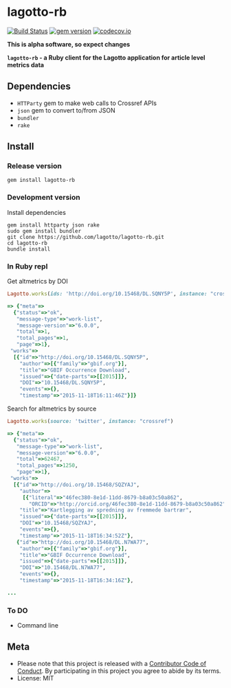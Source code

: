 lagotto-rb
==========

[![Build Status](https://api.travis-ci.org/lagotto/lagotto-rb.png)](https://travis-ci.org/lagotto/lagotto-rb)
[![gem version](https://img.shields.io/gem/v/lagotto-rb.svg)](https://rubygems.org/gems/lagotto-rb)
[![codecov.io](http://codecov.io/github/lagotto/lagotto-rb/coverage.svg?branch=master)](http://codecov.io/github/lagotto/lagotto-rb?branch=master)

__This is alpha software, so expect changes__

__`lagotto-rb` - a Ruby client for the Lagotto application for article level metrics data__

## Dependencies

* `HTTParty` gem to make web calls to Crossref APIs
* `json` gem to convert to/from JSON
* `bundler`
* `rake`

## Install

### Release version

```
gem install lagotto-rb
```

### Development version

Install dependencies

```
gem install httparty json rake
sudo gem install bundler
git clone https://github.com/lagotto/lagotto-rb.git
cd lagotto-rb
bundle install
```

### In Ruby repl

Get altmetrics by DOI

```ruby
Lagotto.works(ids: 'http://doi.org/10.15468/DL.SQNY5P', instance: "crossref")
```

```ruby
=> {"meta"=>
  {"status"=>"ok",
   "message-type"=>"work-list",
   "message-version"=>"6.0.0",
   "total"=>1,
   "total_pages"=>1,
   "page"=>1},
 "works"=>
  [{"id"=>"http://doi.org/10.15468/DL.SQNY5P",
    "author"=>[{"family"=>"gbif.org"}],
    "title"=>"GBIF Occurrence Download",
    "issued"=>{"date-parts"=>[[2015]]},
    "DOI"=>"10.15468/DL.SQNY5P",
    "events"=>{},
    "timestamp"=>"2015-11-18T16:11:46Z"}]}
```

Search for altmetrics by source

```ruby
Lagotto.works(source: 'twitter', instance: "crossref")
```

```ruby
=> {"meta"=>
  {"status"=>"ok",
   "message-type"=>"work-list",
   "message-version"=>"6.0.0",
   "total"=>62467,
   "total_pages"=>1250,
   "page"=>1},
 "works"=>
  [{"id"=>"http://doi.org/10.15468/SQZYAJ",
    "author"=>
     [{"literal"=>"46fec380-8e1d-11dd-8679-b8a03c50a862",
       "ORCID"=>"http://orcid.org/46fec380-8e1d-11dd-8679-b8a03c50a862"}],
    "title"=>"Kartlegging av spredning av fremmede bartrær",
    "issued"=>{"date-parts"=>[[2015]]},
    "DOI"=>"10.15468/SQZYAJ",
    "events"=>{},
    "timestamp"=>"2015-11-18T16:34:52Z"},
   {"id"=>"http://doi.org/10.15468/DL.N7WA77",
    "author"=>[{"family"=>"gbif.org"}],
    "title"=>"GBIF Occurrence Download",
    "issued"=>{"date-parts"=>[[2015]]},
    "DOI"=>"10.15468/DL.N7WA77",
    "events"=>{},
    "timestamp"=>"2015-11-18T16:34:16Z"},

...
```

### To DO

* Command line

## Meta

* Please note that this project is released with a [Contributor Code of Conduct](CONDUCT.md). By participating in this project you agree to abide by its terms.
* License: MIT
